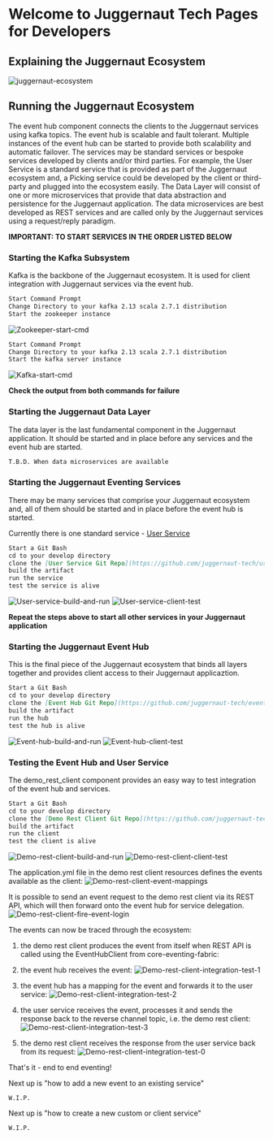 # Welcome to Juggernaut Tech Pages for Developers

## Explaining the Juggernaut Ecosystem

![juggernaut-ecosystem](https://user-images.githubusercontent.com/84578353/133796401-23f4074a-dbcf-44c7-a894-f14ad6bad59d.jpeg)

## Running the Juggernaut Ecosystem

The event hub component connects the clients to the Juggernaut services using kafka topics.  The event hub is scalable and fault tolerant.  Multiple instances of the event hub can be started to provide both scalability and automatic failover.  The services may be standard services or bespoke services developed by clients and/or third parties.  For example, the User Service is a standard service that is provided as part of the Juggernaut ecosystem and, a Picking service could be developed by the client or third-party and plugged into the ecosystem easily.  The Data Layer will consist of one or more microservices that provide that data abstraction and persistence for the Juggernaut application.  The data microservices are best developed as REST services and are called only by the Juggernaut services using a request/reply paradigm.

**IMPORTANT: TO START SERVICES IN THE ORDER LISTED BELOW**

### Starting the Kafka Subsystem

Kafka is the backbone of the Juggernaut ecosystem.  It is used for client integration with Juggernaut services via the event hub.

```markdown
Start Command Prompt
Change Directory to your kafka 2.13 scala 2.7.1 distribution
Start the zookeeper instance
```
![Zookeeper-start-cmd](https://user-images.githubusercontent.com/84578353/133798968-c0de0528-b615-46d2-bf93-7fd51346ebe3.PNG)

```markdown
Start Command Prompt
Change Directory to your kafka 2.13 scala 2.7.1 distribution
Start the kafka server instance
```
![Kafka-start-cmd](https://user-images.githubusercontent.com/84578353/133799244-68887290-df44-4928-9fe6-5fe69568588c.PNG)

**Check the output from both commands for failure**

### Starting the Juggernaut Data Layer

The data layer is the last fundamental component in the Juggernaut application.  It should be started and in place before any services and the event hub are started.

```markdown
T.B.D. When data microservices are available
```
### Starting the Juggernaut Eventing Services

There may be many services that comprise your Juggernaut ecosystem and, all of them should be started and in place before the event hub is started.

Currently there is one standard service - [User Service](https://github.com/juggernaut-tech/user-service)
```markdown
Start a Git Bash 
cd to your develop directory
clone the [User Service Git Repo](https://github.com/juggernaut-tech/user-service), or update existing repo if already cloned
build the artifact
run the service
test the service is alive
```
![User-service-build-and-run](https://user-images.githubusercontent.com/84578353/133808273-a7f20214-31e0-4669-9930-acc4992b480e.PNG)
![User-service-client-test](https://user-images.githubusercontent.com/84578353/133810246-b4e3228f-ebe6-4987-a304-791d32ba99be.PNG)

**Repeat the steps above to start all other services in your Juggernaut application**

### Starting the Juggernaut Event Hub

This is the final piece of the Juggernaut ecosystem that binds all layers together and provides client access to their Juggernaut applicaztion.

```markdown
Start a Git Bash 
cd to your develop directory
clone the [Event Hub Git Repo](https://github.com/juggernaut-tech/event-hub.git), or update existing repo if already cloned
build the artifact
run the hub
test the hub is alive
```
![Event-hub-build-and-run](https://user-images.githubusercontent.com/84578353/133813941-5b741f67-105e-4890-a0a5-677bd3b0d5ee.PNG)
![Event-hub-client-test](https://user-images.githubusercontent.com/84578353/133816796-6f7c1589-5d27-405f-bcaa-81014bc8e37a.PNG)

### Testing the Event Hub and User Service

The demo_rest_client component provides an easy way to test integration of the event hub and services.

```markdown
Start a Git Bash 
cd to your develop directory
clone the [Demo Rest Client Git Repo](https://github.com/juggernaut-tech/demo-rest-client.git), or update existing repo if already cloned
build the artifact
run the client
test the client is alive
```
![Demo-rest-client-build-and-run](https://user-images.githubusercontent.com/84578353/133819217-e6c9158a-abf6-4ff2-ae21-fb1490713e25.PNG)
![Demo-rest-client-client-test](https://user-images.githubusercontent.com/84578353/133819487-d3378c2d-2276-4eac-a778-42cef55f8c88.PNG)

The application.yml file in the demo rest client resources defines the events available as the client:
![Demo-rest-client-event-mappings](https://user-images.githubusercontent.com/84578353/133819005-7358abca-9406-48e3-8801-1ea8418b9843.PNG)

It is possible to send an event request to the demo rest client via its REST API, which will then forward onto the event hub for service delegation.
![Demo-rest-client-fire-event-login](https://user-images.githubusercontent.com/84578353/133819685-9b947341-fce2-48a9-84d4-e3b9abe34740.PNG)

The events can now be traced through the ecosystem:
1. the demo rest client produces the event from itself when REST API is called using the EventHubClient from core-eventing-fabric:

2. the event hub receives the event:
![Demo-rest-client-integration-test-1](https://user-images.githubusercontent.com/84578353/133820077-d0490718-ad7b-43a0-88dd-d636340fb35e.PNG)

3. the event hub has a mapping for the event and forwards it to the user service:
![Demo-rest-client-integration-test-2](https://user-images.githubusercontent.com/84578353/133820268-ad8a955c-e030-40ac-b625-2b96858b1c93.PNG)

4. the user service receives the event, processes it and sends the response back to the reverse channel topic, i.e. the demo rest client:
![Demo-rest-client-integration-test-3](https://user-images.githubusercontent.com/84578353/133821788-6ab10799-ce25-49d2-87b0-5a9f3155f153.PNG)

5. the demo rest client receives the response from the user service back from its request:
![Demo-rest-client-integration-test-0](https://user-images.githubusercontent.com/84578353/133821073-0f1122fc-1df2-4a76-9c68-87cb9d5e3802.PNG)

That's it - end to end eventing!

Next up is "how to add a new event to an existing service"

```markup
W.I.P.
```

Next up is "how to create a new custom or client service"

```markup
W.I.P.
```

